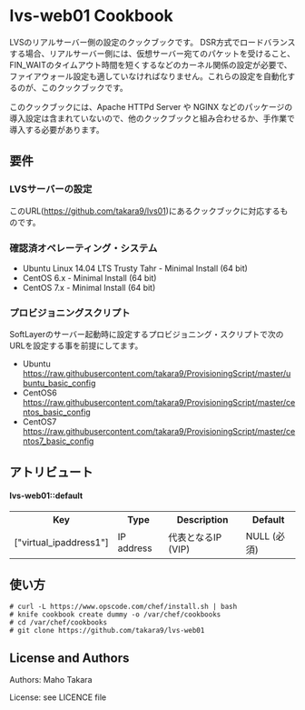 lvs-web01 Cookbook
==============
LVSのリアルサーバー側の設定のクックブックです。 DSR方式でロードバランスする場合、リアルサーバー側には、仮想サーバー宛てのパケットを受けること、FIN_WAITのタイムアウト時間を短くするなどのカーネル関係の設定が必要で、ファイアウォール設定も適していなければなりません。これらの設定を自動化するのが、このクックブックです。


このクックブックには、Apache HTTPd Server や NGINX などのパッケージの導入設定は含まれていないので、他のクックブックと組み合わせるか、手作業で導入する必要があります。


要件
------------

### LVSサーバーの設定
このURL(https://github.com/takara9/lvs01)にあるクックブックに対応するものです。

### 確認済オペレーティング・システム
- Ubuntu Linux 14.04 LTS Trusty Tahr - Minimal Install (64 bit) 
- CentOS 6.x - Minimal Install (64 bit)
- CentOS 7.x - Minimal Install (64 bit)

### プロビジョニングスクリプト
SoftLayerのサーバー起動時に設定するプロビジョニング・スクリプトで次のURLを設定する事を前提にしてます。
- Ubuntu https://raw.githubusercontent.com/takara9/ProvisioningScript/master/ubuntu_basic_config
- CentOS6 https://raw.githubusercontent.com/takara9/ProvisioningScript/master/centos_basic_config
- CentOS7 https://raw.githubusercontent.com/takara9/ProvisioningScript/master/centos7_basic_config


アトリビュート
----------
#### lvs-web01::default
<table>
  <tr>
    <th>Key</th>
    <th>Type</th>
    <th>Description</th>
    <th>Default</th>
  </tr>

  <tr> 
    <td>["virtual_ipaddress1"]</td>
    <td>IP address</td>
    <td>代表となるIP (VIP)</td>
    <td>NULL (必須)</td>
  </tr>

</table>




使い方
------------

```
# curl -L https://www.opscode.com/chef/install.sh | bash
# knife cookbook create dummy -o /var/chef/cookbooks
# cd /var/chef/cookbooks
# git clone https://github.com/takara9/lvs-web01
```


License and Authors
-------------------

Authors: Maho Takara

License: see LICENCE file
